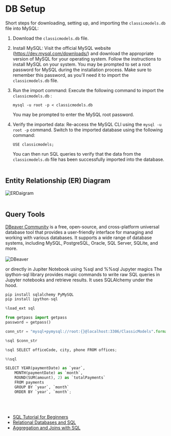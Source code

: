 # DB Setup
Short steps for downloading, setting up, and importing the `classicmodels.db` file into MySQL:

1. Download the `classicmodels.db` file.

2. Install MySQL: Visit the official MySQL website (https://dev.mysql.com/downloads/) and download the appropriate version of MySQL for your operating system. Follow the instructions to install MySQL on your system. You may be prompted to set a root password for MySQL during the installation process. Make sure to remember this password, as you'll need it to import the `classicmodels.db` file.

3. Run the import command: Execute the following command to import the `classicmodels.db` :

   ```
   mysql -u root -p < classicmodels.db
   ```

   You may be prompted to enter the MySQL root password.

4.  Verify the imported data: Re-access the MySQL CLI using the `mysql -u root -p` command. Switch to the imported database using the following command:

    ```
    USE classicmodels;
    ```

    You can then run SQL queries to verify that the data from the `classicmodels.db` file has been successfully imported into the database.
<br><br>

## Entity Relationship (ER) Diagram
![ERDaigram](https://i.imgur.com/AlEBoFL.png)
<br><br>

##  Query Tools
[DBeaver Community](https://dbeaver.io/) is a free, open-source, and cross-platform universal database tool that provides a user-friendly interface for managing and working with various databases. It supports a wide range of database systems, including MySQL, PostgreSQL, Oracle, SQL Server, SQLite, and more.
<br><br>
![DBeaver](https://i.imgur.com/lhpLeER.png)

or directly in Jupiter Notebook using %sql and %%sql Jupyter magics
The ipython-sql library provides magic commands to write raw SQL queries in Jupyter notebooks and retrieve results. It uses SQLAlchemy under the hood.

```python
pip install sqlalchemy PyMySQL
pip install ipython-sql

%load_ext sql

from getpass import getpass
password = getpass()

conn_str = "mysql+pymysql://root:{}@localhost:3306/ClassicModels".format(password)

%sql $conn_str
```
```python
%sql SELECT officeCode, city, phone FROM offices;
```
```python
%%sql

SELECT YEAR(paymentDate) as `year`, 
    MONTH(paymentDate) as `month`, 
    ROUND(SUM(amount), 2) as `totalPayments`
    FROM payments 
    GROUP BY `year`, `month` 
    ORDER BY `year`, `month`;
```



<br><br>
- [SQL Tutorial for Beginners](https://www.youtube.com/watch?v=-fW2X7fh7Yg&t=10535s)
- [Relational Databases and SQL](https://jovian.com/aakashns/relational-databases-and-sql)
- [Aggregation and Joins with SQL](https://jovian.com/aakashns/advanced-sql-aggregation-and-joins)

